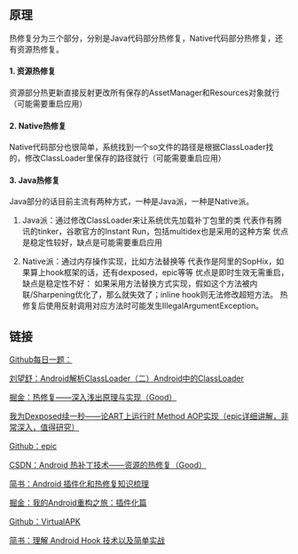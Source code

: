 ## 原理

热修复分为三个部分，分别是Java代码部分热修复，Native代码部分热修复，还有资源热修复。

#### 1. 资源热修复

资源部分热更新直接反射更改所有保存的AssetManager和Resources对象就行（可能需要重启应用）

#### 2. Native热修复

Native代码部分也很简单，系统找到一个so文件的路径是根据ClassLoader找的，修改ClassLoader里保存的路径就行（可能需要重启应用）

#### 3. Java热修复

Java部分的话目前主流有两种方式，一种是Java派，一种是Native派。

1. Java派：通过修改ClassLoader来让系统优先加载补丁包里的类
代表作有腾讯的tinker，谷歌官方的Instant Run，包括multidex也是采用的这种方案
优点是稳定性较好，缺点是可能需要重启应用

2. Native派：通过内存操作实现，比如方法替换等
代表作是阿里的SopHix，如果算上hook框架的话，还有dexposed，epic等等
优点是即时生效无需重启，缺点是稳定性不好：
如果采用方法替换方式实现，假如这个方法被内联/Sharpening优化了，那么就失效了；inline hook则无法修改超短方法。
热修复后使用反射调用对应方法时可能发生IllegalArgumentException。

## 链接

[Github每日一题：](https://github.com/Moosphan/Android-Daily-Interview/issues/73)

[刘望舒：Android解析ClassLoader（二）Android中的ClassLoader](http://liuwangshu.cn/application/classloader/2-android-classloader.html)


[掘金：热修复——深入浅出原理与实现（Good）](https://juejin.im/post/5a0ad2b551882531sba1077a2#heading-4)


[我为Dexposed续一秒——论ART上运行时 Method AOP实现（epic详细讲解，非常深入，值得研究）](http://weishu.me/2017/11/23/dexposed-on-art/)


[Github：epic](https://github.com/tiann/epic)


[CSDN：Android 热补丁技术——资源的热修复（Good）](https://blog.csdn.net/sbsujjbcy/article/details/52541803)


[简书：Android 插件化和热修复知识梳理](https://www.jianshu.com/p/704cac3eb13d)


[掘金：我的Android重构之旅：插件化篇](https://juejin.im/post/5b42b89ae51d451906123b44#comment)


[Github：VirtualAPK](https://github.com/didi/VirtualAPK)


[简书：理解 Android Hook 技术以及简单实战](https://www.jianshu.com/p/4f6d20076)